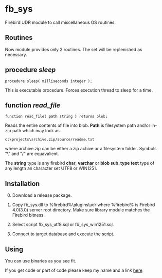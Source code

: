 # fb_sys
Firebird UDR module to call miscellaneous OS routines.

## Routines

Now module provides only 2 routines. The set will be replenished as necessary.

## procedure *sleep*

    procedure sleep( milliseconds integer );

This is executable procedure. Forces execution thread to sleep for a time. 


## function *read_file*

    function read_file( path string ) returns blob;

Reads the entire contents of file into blob. **Path** is filesystem path and/or in-zip path which may look as

    c:\projects\archive.zip/source/readme.txt

where archive.zip can be either a zip achive or a filesystem folder. Symbols "\\" and "/" are equavalient.

The **string** type is any firebird **char**, **varchar** or **blob sub_type text** type of any length an character set UTF8 or WIN1251.   
    

## Installation


0. Download a release package.

1. Copy fb_sys.dll to %firebird%\plugins\udr
   where %firebird% is Firebird 4.0(3.0) server root directory.
   Make sure library module matches the Firebird bitness.

2. Select script fb_sys_utf8.sql or fb_sys_win1251.sql.

3. Connect to target database and execute the script.


## Using

You can use binaries as you see fit.

If you get code or part of code please keep my name and a link [here](https://github.com/shalamyansky/fb_xml).   
